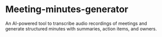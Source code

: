 # Meeting-minutes-generator
An AI-powered tool to transcribe audio recordings of meetings and generate structured minutes with summaries, action items, and owners.
